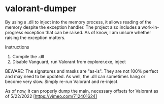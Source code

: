 # valorant-dumper

By using a .dll to inject into the memory process, it allows reading of the memory despite the exception handler. The project also includes a work-in-progress exception that can be raised. As of know, I am unsure whether raising the exception matters. 

Instructions
1. Compile the .dll
2. Disable Vanguard, run Valorant from explorer.exe, inject

BEWARE: The signatures and masks are "as-is". They are not 100% perfect and may need to be updated. 
As well, the .dll can sometimes hang or become very slow. Simply re-run Valorant and re-inject. 

As of now, it can properly dump the main, necessary offsets for Valorant as of 5/22/2022
[https://vimeo.com/712401624]


